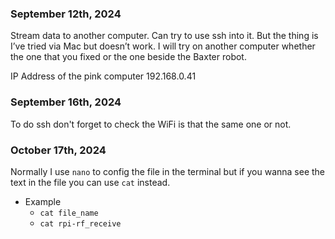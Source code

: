 
### September 12th, 2024

Stream data to another computer. Can try to use ssh into it. But the thing is I’ve tried via Mac but doesn’t work. I will try on another computer whether the one that you fixed or the one beside the Baxter robot.

IP Address of the pink computer
	192.168.0.41


### September 16th, 2024

To do ssh don't forget to check the WiFi is that the same one or not.


### October 17th, 2024

Normally I use `nano` to config the file in the terminal but if you wanna see the text in the file you can use `cat` instead.
- Example
	- `cat file_name`
	- `cat rpi-rf_receive`